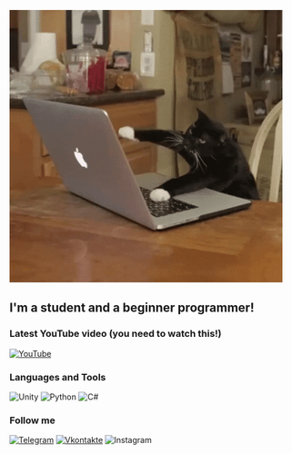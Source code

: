 ![Header](https://github.com/Kiriql/kiriql/blob/main/assets/giphy.gif)

## I'm a student and a beginner programmer!

### Latest YouTube video (you need to watch this!)
[![YouTube](https://img.shields.io/badge/-YouTube-090909?style=for-the-badge&logo=Youtube&logoColor=FF0000)](https://www.youtube.com/watch?v=dQw4w9WgXcQ&ab_channel=RickAstley)

### Languages and Tools
![Unity](https://img.shields.io/badge/-Unity-090909?style=for-the-badge&logo=unity&logoColor=0000)
![Python](https://img.shields.io/badge/-Python-090909?style=for-the-badge&logo=python&logoColor=357fb9)
![C#](https://img.shields.io/badge/-C#-090909?style=for-the-badge&logo=c%23%23&logoColor=47C5FB)

### Follow me
[![Telegram](https://img.shields.io/badge/-Telegram-090909?style=for-the-badge&logo=telegram&logoColor=27A0D9)](https://t.me/kiriql)
[![Vkontakte](https://img.shields.io/badge/-Vkontakte-090909?style=for-the-badge&logo=vk&logoColor=4F7DB3)](https://vk.com/kfilippov2000)
![Instagram](https://img.shields.io/badge/-Instagram-090909?style=for-the-badge&logo=instagram&logoColor=B4068E)
